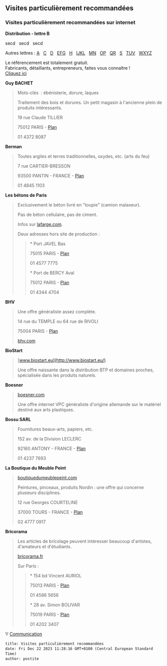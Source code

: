 ## Visites particulièrement recommandées
### Visites particulièrement recommandées sur internet
 **Distribution - lettre B**

secd   secd   secd

Autres lettres : [A](refa.html)   [C](refc.html)   [D](refd.html)   [EFG](refefg.html)   [H](refh.html)   [IJKL](refijkl.html)   [MN](refmn.html)   [OP](refop.html)   [QR](refqr.html)   [S](refs.html)   [TUV](reftuv.html)   [WXYZ](refwxyz.html)



Le référencement est totalement gratuit.  
Fabricants, détaillants, entrepreneurs, faites vous connaître !  
[Cliquez ici](ecrire.html)

**Guy BACHET**

> Mots-clés  : ébénisterie, dorure, laques
> 
> Traitement des bois et dorures. Un petit magasin à l'ancienne plein de produits intéressants.
> 
> 19 rue Claude TILLIER
> 
> 75012 PARIS - [Plan](http://maps.google.com/maps?f=q&hl=fr&q=19+rue+Claude+TILLIER,+75012+PARIS&ie=UTF8&om=1&ll=48.848331,2.388196&spn=0.003565,0.010557)
> 
> 01 4372 8087

**Berman**

> Toutes argiles et terres traditionnelles, oxydes, etc. (arts du feu)
> 
> 7 rue CARTIER-BRESSON
> 
> 93500 PANTIN - FRANCE - [Plan](http://maps.google.com/maps?f=q&hl=fr&q=7+rue+CARTIER-BRESSON,+93500+PANTIN&ie=UTF8&ll=48.903595,2.39503&spn=0.003561,0.010557&om=1)
> 
> 01 4845 1103

**Les bétons de Paris**

> Exclusivement le béton livré en "toupie" (camion malaxeur).
> 
> Pas de béton cellulaire, pas de ciment.
> 
> Infos sur [lafarge.com](http://www.lafarge.com/).
> 
> Deux adresses hors site de production :
> 
> > \* Port JAVEL Bas
> > 
> > 75015 PARIS - [Plan](http://maps.google.com/maps?f=q&hl=fr&q=Port+de+Javel+Basse,+75015+Paris,+Paris,+Ile-de-France,+France&ie=UTF8&ll=48.842619,2.273033&spn=0.007132,0.021114&om=1)
> > 
> > 01 4577 7775
> > 
> > \* Port de BERCY Aval
> > 
> > 75012 PARIS - [Plan](http://maps.google.com/maps?f=q&hl=fr&q=Port+de+BERCY+Aval,+75012+PARIS&ie=UTF8&ll=48.834781,2.380385&spn=0.007133,0.021114&om=1)
> > 
> > 01 4344 4704

**BHV**

> Une offre généraliste assez complète. 
> 
> 14 rue du TEMPLE ou 64 rue de RIVOLI
> 
> 75004 PARIS - [Plan](http://maps.google.com/maps?f=q&hl=fr&q=64+rue+de+RIVOLI,+75004+PARIS&ie=UTF8&ll=48.857325,2.352362&spn=0.003565,0.010557&om=1)
> 
> [bhv.com](http://www.bhv.com/)

**BioStart**

> [www.biostart.eu](http://www.biostart.eu/)
> 
> Une offre naissante dans la distribution BTP et domaines proches, spécialisée dans les produits naturels.

**Boesner**

> [boesner.com](http://www.boesner.com/)
> 
> Une offre internet VPC généraliste d'origine allemande sur le matériel destiné aux arts plastiques.

**Bossu SARL**

> Fournitures beaux-arts, papiers, etc.
> 
> 152 av. de la Division LECLERC
> 
> 92160 ANTONY - FRANCE - [Plan](http://maps.google.com/maps?f=q&hl=fr&q=152+av.+de+la+Division+LECLERC,+92160+ANTONY&ie=UTF8&ll=48.743137,2.303063&spn=0.003573,0.010557&om=1)
> 
> 01 4237 7693

**La Boutique du Meuble Peint**

> [boutiquedumeublepeint.com](http://www.boutiquedumeublepeint.com/)
> 
> Peintures, pinceaux, produits Nordin : une offre qui concerne plusieurs disciplines.
> 
> 12 rue Georges COURTELINE
> 
> 37000 TOURS - FRANCE - [Plan](http://maps.google.com/maps?f=q&hl=fr&q=12+rue+Georges+COURTELINE,+37000+TOURS&ie=UTF8&ll=47.393854,0.677279&spn=0.003668,0.010557&om=1)
> 
> 02 4777 0917

**Bricorama**

> Les articles de bricolage peuvent intéresser beaucoup d'artistes, d'amateurs et d'étudiants.
> 
> [bricorama.fr](http://www.bricorama.fr/)
> 
> Sur Paris :
> 
> > \* 154 bd Vincent AURIOL
> > 
> > 75013 PARIS - [Plan](http://maps.google.com/maps?f=q&hl=fr&q=154+bd+Vincent+AURIOL,+75013+PARIS&ie=UTF8&ll=48.832393,2.35985&spn=0.003567,0.010557&om=1)
> > 
> > 01 4586 5656
> > 
> > \* 28 av. Simon BOLIVAR
> > 
> > 75019 PARIS - [Plan](http://maps.google.com/maps?f=q&hl=fr&q=28+av.+Simon+BOLIVAR,+75019+PARIS&ie=UTF8&ll=48.874792,2.382917&spn=0.003563,0.010557&om=1)
> > 
> > 01 4202 3407



![](images/flechebas.gif) [Communication](http://www.artrealite.com/annonceurs.htm)
```
title: Visites particulièrement recommandées
date: Fri Dec 22 2023 11:28:16 GMT+0100 (Central European Standard Time)
author: postite
```
